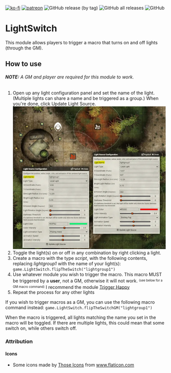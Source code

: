 [![ko-fi](https://img.shields.io/badge/-buy%20me%20a%20coffee-%23FF5E5B?style=plastic)](https://ko-fi.com/slate) [![patreon](https://img.shields.io/badge/-support%20me%20on%20patreon-%235C5C5C?style=plastic)](https://patreon.com/slatesfoundrystuff) ![GitHub release (by tag)](https://img.shields.io/github/downloads/zarmstrong/fvtt-lightswitch/LightSwitch-1.1.3/total?style=plastic) ![GitHub all releases](https://img.shields.io/github/downloads/zarmstrong/fvtt-lightswitch/total?style=plastic) ![GitHub](https://img.shields.io/github/license/zarmstrong/fvtt-lightswitch?style=plastic)

# LightSwitch
This module allows players to trigger a macro that turns on and off lights (through the GM).

## How to use
###### **NOTE:**  A GM and player are required for this module to work.

 1. Open up any light configuration panel and set the name of the light. (Multiple lights can share a name and be triggered as a group.) When you're done, click Update Light Source.
![Screenshot 1](image/screen1.webp)
 2. Toggle the light(s) on or off in any combination by right clicking a light.
 3. Create a macro with the type *script*, with the following contents, replacing *lightgroup1* with the name of your light(s): `game.LightSwitch.flipTheSwitch("lightgroup1")` 
 4. Use whatever module you wish to trigger the macro. This macro MUST be triggered by a **user**, not a GM, otherwise it will not work. <sup><sub>(see below for a GM macro command)</sub></sup>  I recommend the module [Trigger Happy](https://foundryvtt.com/packages/trigger-happy/)
 5. Repeat the process for any other lights


If you wish to trigger macros as a GM, you can use the following macro command instead: `game.LightSwitch.flipTheSwitchGM("lightgroup1")`

When the macro is triggered, all lights matching the name you set in the macro will be toggled. If there are multiple lights, this could mean that some switch on, while others switch off.

### Attribution
#### Icons
* Some icons made by <a href="https://www.flaticon.com/authors/those-icons" title="Those Icons">Those Icons</a> from <a href="https://www.flaticon.com/" title="Flaticon">www.flaticon.com</a>